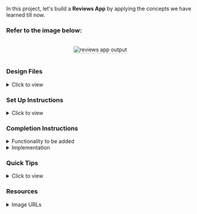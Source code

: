 In this project, let's build a **Reviews App** by applying the concepts we have learned till now.

### Refer to the image below:

<br/>
<div style="text-align: center;">
<img src="https://assets.ccbp.in/frontend/content/react-js/reviews-app-output-v2.gif" alt="reviews app output" style="max-width:70%;box-shadow:0 2.8px 2.2px rgba(0, 0, 0, 0.12)">
</div>
<br/>

### Design Files

<details>
<summary>Click to view</summary>

- [Extra Small (Size < 576px), Small (Size >= 576px)](https://assets.ccbp.in/frontend/content/react-js/reviews-app-sm-output.png)
- [Medium (Size >= 768px), Large (Size >= 992px) and Extra Large (Size >= 1200px)](https://assets.ccbp.in/frontend/content/react-js/reviews-app-lg-output.png)

</details>

### Set Up Instructions

<details>
<summary>Click to view</summary>

- Download dependencies by running `npm install`
- Start up the app using `npm start`
</details>

### Completion Instructions

<details>
<summary>Functionality to be added</summary>
<br/>

The app must have the following functionalities

- When the left arrow is clicked, then the previous review details should be displayed
- When the right arrow is clicked, then the next review details should be displayed
- If the review that is being displayed is the first in the list of reviews
  - There should not be any state change when the left arrow is clicked
- If the review that is being displayed is the last in the list of reviews
  - There should not be any state change when the right arrow is clicked
- The `ReviewsCarousel` component receives the `reviewsList` as a prop. It consists of a list of review objects with the following properties in each review object

  |     Key     | Data Type |
  | :---------: | :-------: |
  |   imgUrl    |  String   |
  |  username   |  String   |
  | companyName |  String   |
  | description |  String   |

</details>

<details>
<summary>Implementation</summary>
<br/>

Use these files to complete the implementation:

- `src/components/ReviewsCarousel/index.js`
- `src/components/ReviewsCarousel/index.css`
</details>

### Quick Tips

<details>
<summary>Click to view</summary>
<br>

- You can use the `cursor` CSS property to specify the mouse cursor to be displayed when pointing over an element

  ```
    cursor: pointer;
  ```

  <br/>
   <img src="https://assets.ccbp.in/frontend/content/react-js/cursor-pointer-img.png" alt="cursor pointer" style="width:100px" />

- You can use the below `outline` CSS property for buttons and input elements to remove the highlighting when the elements are clicked

  ```
    outline: none;
  ```

</details>

### Resources

<details>
<summary>Image URLs</summary>

- [https://assets.ccbp.in/frontend/react-js/reviews-bg.png](https://assets.ccbp.in/frontend/react-js/reviews-bg.png)
- [https://assets.ccbp.in/frontend/react-js/left-arrow-img.png](https://assets.ccbp.in/frontend/react-js/left-arrow-img.png) alt should be **left arrow**
- [https://assets.ccbp.in/frontend/react-js/right-arrow-img.png](https://assets.ccbp.in/frontend/react-js/right-arrow-img.png) alt should be **right arrow**

</details>





